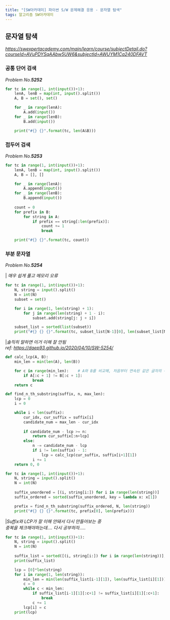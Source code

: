 ```yaml
---
title: "[SW아카데미] 파이썬 S/W 문제해결 응용 - 문자열 탐색"
tags: 알고리즘 SW아카데미
---
```


## 문자열 탐색

*<https://swexpertacademy.com/main/learn/course/subjectDetail.do?courseId=AVuPDYSqAAbw5UW6&subjectId=AWUYM1Ca240DFAVT>*

### 공통 단어 검색

*Problem No.**5252***

``` python
for tc in range(1, int(input())+1):
    lenA, lenB = map(int, input().split())
    A, B = set(), set()

    for _ in range(lenA):
        A.add(input())
    for _ in range(lenB):
        B.add(input())

    print("#{} {}".format(tc, len(A&B)))
```

### 접두어 검색

*Problem No.**5253***

``` python
for tc in range(1, int(input())+1):
    lenA, lenB = map(int, input().split())
    A, B = [], []

    for _ in range(lenA):
        A.append(input())
    for _ in range(lenB):
        B.append(input())
    
    count = 0
    for prefix in B:
        for string in A:
            if prefix == string[:len(prefix)]:
                count += 1
                break

    print("#{} {}".format(tc, count))
```

### 부분 문자열

*Problem No.**5254***

| *매우 쉽게 풀고 메모리 오류*

``` python
for tc in range(1, int(input())+1):
    N, string = input().split()
    N = int(N)
    subset = set()

    for i in range(1, len(string) + 1):
        for j in range(len(string) + 1 - i):
            subset.add(string[j: j + i])

    subset_list = sorted(list(subset))
    print("#{} {} {}".format(tc, subset_list[N-1][0], len(subset_list[N-1])))
```

|*솔직히 말하면 이거 이해 잘 안됨<br>ref: <https://daep93.github.io/2020/04/10/SW-5254/>*

``` python
def calc_lcp(A, B):
    min_len = min(len(A), len(B))

    for c in range(min_len):    # A와 B를 비교해, 처음부터 연속된 같은 글자의 수가 LCP
        if A[:c + 1] != B[:c + 1]:
            break
    return c

def find_n_th_substring(suffix, n, max_len):
    lcp = 0
    i = 0

    while i < len(suffix):
        cur_idx, cur_suffix = suffix[i]
        candidate_num = max_len - cur_idx
        
        if candidate_num - lcp >= n:
            return cur_suffix[:n+lcp]
        else:
            n -= candidate_num - lcp
            if i != len(suffix) - 1:
                lcp = calc_lcp(cur_suffix, suffix[i+1][1])
            i += 1
    return 0, 0

for tc in range(1, int(input())+1):
    N, string = input().split()
    N = int(N)
    
    suffix_unordered = [(i, string[i:]) for i in range(len(string))]
    suffix_ordered = sorted(suffix_unordered, key = lambda x: x[1])

    prefix = find_n_th_substring(suffix_ordered, N, len(string))
    print("#{} {} {}".format(tc, prefix[0], len(prefix)))
```

|*Suffix와 LCP가 잘 이해 안돼서 다시 만들어보는 중<br>중복을 체크해야하는데.... 다시 공부하자.....*

``` python
for tc in range(1, int(input())+1):
    N, string = input().split()
    N = int(N)
    
    suffix_list = sorted([(i, string[i:]) for i in range(len(string))], key = lambda x: x[1])
    print(suffix_list)

    lcp = [0]*len(string)
    for i in range(1, len(string)):
        min_len = min(len(suffix_list[i-1][1]), len(suffix_list[i][1]))
        c = 0
        while c < min_len:
            if suffix_list[i-1][1][:c+1] != suffix_list[i][1][:c+1]:
                break
            c += 1
        lcp[i] = c
    print(lcp)
```